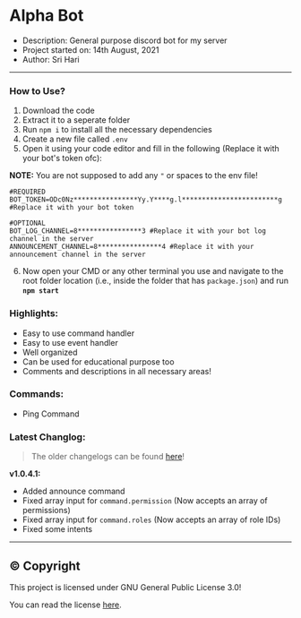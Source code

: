# Alpha Bot
* Description: General purpose discord bot for my server
* Project started on: 14th August, 2021
* Author: Sri Hari

-------

### How to Use?
1. Download the code
2. Extract it to a seperate folder
3. Run `npm i` to install all the necessary dependencies
4. Create a new file called `.env`
5. Open it using your code editor and fill in the following (Replace it with your bot's token ofc):

**NOTE:** You are not supposed to add any `"` or spaces to the env file!
```env
#REQUIRED
BOT_TOKEN=ODc0Nz****************Yy.Y****g.l************************g #Replace it with your bot token

#OPTIONAL
BOT_LOG_CHANNEL=8****************3 #Replace it with your bot log channel in the server
ANNOUNCEMENT_CHANNEL=8****************4 #Replace it with your announcement channel in the server
```
6. Now open your CMD or any other terminal you use and navigate to the root folder location (i.e., inside the folder that has `package.json`) and run **`npm start`**

### Highlights:
- Easy to use command handler
- Easy to use event handler
- Well organized
- Can be used for educational purpose too
- Comments and descriptions in all necessary areas!

### Commands:
- Ping Command

### Latest Changlog:
> The older changelogs can be found [here](https://github.com/SriHari-15/Alpha-Bot/blob/master/Changelog.md)!

**v1.0.4.1:**
- Added announce command
- Fixed array input for `command.permission` (Now accepts an array of permissions)
- Fixed array input for `command.roles` (Now accepts an array of role IDs)
- Fixed some intents

-----

## ©️ Copyright
This project is licensed under GNU General Public License 3.0!

You can read the license [here](https://github.com/SriHari-15/Alpha-Bot/blob/master/LICENSE.md).
